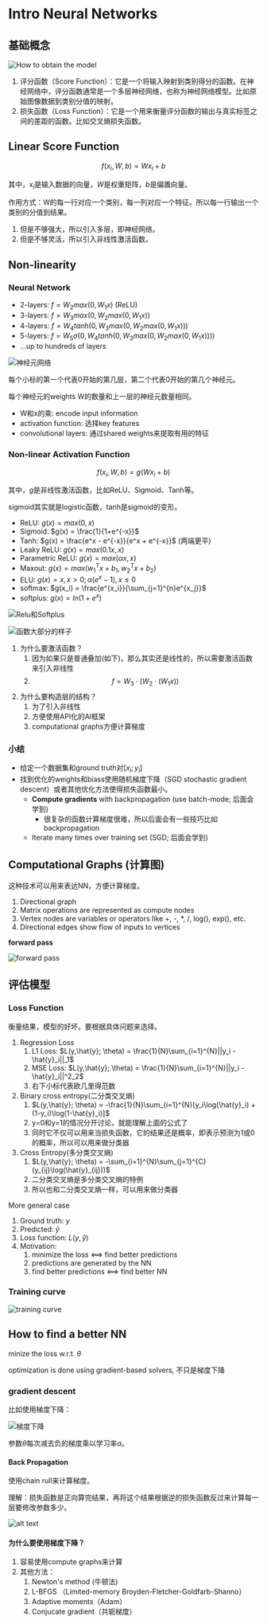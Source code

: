 # Intro Neural Networks

## 基础概念
![How to obtain the model](_attachments/Lecture03-IntroNeuralNetworks/image.png)

1. 评分函数（Score Function）：它是一个将输入映射到类别得分的函数。在神经网络中，评分函数通常是一个多层神经网络，也称为神经网络模型。比如原始图像数据到类别分值的映射。
2. 损失函数（Loss Function）：它是一个用来衡量评分函数的输出与真实标签之间的差距的函数。比如交叉熵损失函数。

## Linear Score Function

$$f(x_i, W, b) = Wx_i + b$$

其中，$x_i$是输入数据的向量，$W$是权重矩阵，$b$是偏置向量。

作用方式：W的每一行对应一个类别，每一列对应一个特征。所以每一行输出一个类别的分值到结果。

1. 但是不够强大，所以引入多层，即神经网络。
2. 但是不够灵活，所以引入非线性激活函数。

## Non-linearity
### Neural Network

- 2-layers: $f=W_2 max(0,W_1x)$  (ReLU)
- 3-layers: $f=W_3 max(0,W_2max(0,W_1x))$
- 4-layers: $f=W_4 tanh(0,W_3max(0,W_2max(0,W_1x)))$
- 5-layers: $f=W_5 \sigma(0,W_4tanh(0,W_3max(0,W_2max(0,W_1x))))$
- ...up to hundreds of layers

![神经元网络](_attachments/Lecture03-IntroNeuralNetworks/image-1.png)

每个小标的第一个代表0开始的第几层，第二个代表0开始的第几个神经元。

每个神经元的weights W的数量和上一层的神经元数量相同。

- W和x的乘: encode input information
- activation function: 选择key features
- convolutional layers: 通过shared weights来提取有用的特征

### Non-linear Activation Function

$$f(x_i, W, b) = g(Wx_i + b)$$

其中，$g$是非线性激活函数，比如ReLU、Sigmoid、Tanh等。

sigmoid其实就是logistic函数，tanh是sigmoid的变形。

* ReLU: $g(x) = max(0,x)$
* Sigmoid: $g(x) = \frac{1}{1+e^{-x}}$
* Tanh: $g(x) = \frac{e^x - e^{-x}}{e^x + e^{-x}}$ (两端更平)
* Leaky ReLU: $g(x) = max(0.1x,x)$
* Parametric ReLU: $g(x) = max(\alpha x,x)$
* Maxout: $g(x) = max(w_1^Tx + b_1, w_2^Tx + b_2)$
* ELU: $g(x) = x, x>0; \alpha(e^x-1), x\leq0$
* softmax: $g(x_i) = \frac{e^{x_i}}{\sum_{j=1}^{n}e^{x_j}}$
* softplus: $g(x) = ln(1+e^x)$

![Relu和Softplus](_attachments/Lecture03-IntroNeuralNetworks/image-2.png)

![函数大部分的样子](_attachments/Lecture03-IntroNeuralNetworks/image-3.png)

1. 为什么要激活函数？
   1. 因为如果只是普通叠加(如下)，那么其实还是线性的，所以需要激活函数来引入非线性
   2. $$f=W_3\cdot(W_2\cdot(W_1x))$$
2. 为什么要构造层的结构？
   1. 为了引入非线性
   2. 方便使用API化的AI框架
   3. computational graphs方便计算梯度

### 小结

- 给定一个数据集和ground truth对$[x_i;y_i]$
- 找到优化的weights和biass使用随机梯度下降（SGD stochastic gradient descent）或者其他优化方法使得损失函数最小。
  - **Compute gradients** with backpropagation (use batch-mode; 后面会学到)
    - 很复杂的函数计算梯度很难，所以后面会有一些技巧比如backpropagation
  - Iterate many times over training set (SGD; 后面会学到)

## Computational Graphs (计算图)

这种技术可以用来表达NN，方便计算梯度。

1. Directional graph
2. Matrix operations are represented as compute nodes
3. Vertex nodes are variables or operators like +, -, *, /, log(), exp(), etc.
4. Directional edges show flow of inputs to vertices

**forward pass**

![forward pass](_attachments/Lecture03-IntroNeuralNetworks/image-4.png)

## 评估模型

### Loss Function

衡量结果，模型的好坏。要根据具体问题来选择。

1. Regression Loss
   1. L1 Loss: $L(y,\hat{y}; \theta) = \frac{1}{N}\sum_{i=1}^{N}||y_i - \hat{y}_i||_1$
   2. MSE Loss: $L(y,\hat{y}; \theta) = \frac{1}{N}\sum_{i=1}^{N}||y_i - \hat{y}_i||^2_2$
   3. 右下小标代表欧几里得范数
2. Binary cross entropy(二分类交叉熵)
   1. $L(y,\hat{y}; \theta) = -\frac{1}{N}\sum_{i=1}^{N}[y_i\log(\hat{y}_i) + (1-y_i)\log(1-\hat{y}_i)]$
   2. y=0和y=1的情况分开讨论，就能理解上面的公式了
   3. 同时它不仅可以用来当损失函数，它的结果还是概率，即表示预测为1或0的概率，所以可以用来做分类器
3. Cross Entropy(多分类交叉熵)
   1. $L(y,\hat{y}; \theta) = -\sum_{i=1}^{N}\sum_{j=1}^{C}(y_{ij}\log(\hat{y}_{ij}))$
   2. 二分类交叉熵是多分类交叉熵的特例
   3. 所以也和二分类交叉熵一样，可以用来做分类器

More general case
1. Ground truth: $y$
2. Predicted: $\hat{y}$
3. Loss function: $L(y,\hat{y})$
4. Motivation:
   1. minimize the loss <==> find better predictions
   2. predictions are generated by the NN
   3. find better predictions <==> find better NN

### Training curve

![training curve](_attachments/Lecture03-IntroNeuralNetworks/image-5.png)

## How to find a better NN

minize the loss w.r.t. $\theta$

optimization is done using gradient-based solvers, 不只是梯度下降

### gradient descent
比如使用梯度下降：

![梯度下降](_attachments/Lecture03-IntroNeuralNetworks/image-6.png)

参数$\theta$每次减去负的梯度乘以学习率$\alpha$。

#### Back Propagation

使用chain rull来计算梯度。

理解：损失函数是正向算完结果，再将这个结果根据逆的损失函数反过来计算每一层要修改参数多少。

![alt text](_attachments/Lecture03-IntroNeuralNetworks/image-7.png)

#### 为什么要使用梯度下降？

1. 容易使用compute graphs来计算
2. 其他方法：
   1. Newton's method (牛顿法)
   2. L-BFGS （Limited-memory Broyden-Fletcher-Goldfarb-Shanno）
   3. Adaptive moments（Adam）
   4. Conjucate gradient（共轭梯度）